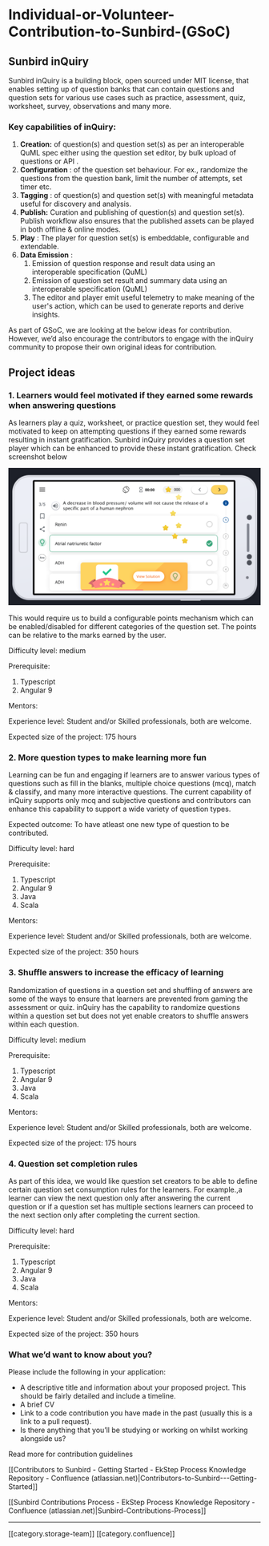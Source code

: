 # Individual-or-Volunteer-Contribution-to-Sunbird-(GSoC)

## Sunbird inQuiry

Sunbird inQuiry is a building block, open sourced under MIT license, that enables setting up of question banks that can contain questions and question sets for various use cases such as practice, assessment, quiz, worksheet, survey, observations and many more.

### Key capabilities of inQuiry:

1. **Creation:** of question(s) and question set(s) as per an interoperable QuML spec either using the question set editor, by bulk upload of questions or API .
2. **Configuration** : of the question set behaviour. For ex., randomize the questions from the question bank, limit the number of attempts, set timer etc.
3. **Tagging** : of question(s) and question set(s) with meaningful metadata useful for discovery and analysis.
4. **Publish:** Curation and publishing of question(s) and question set(s). Publish workflow also ensures that the published assets can be played in both offline & online modes.
5. **Play** : The player for question set(s) is embeddable, configurable and extendable.
6. **Data Emission** :
   1. Emission of question response and result data using an interoperable specification (QuML)
   2. Emission of question set result and summary data using an interoperable specification (QuML)
   3. The editor and player emit useful telemetry to make meaning of the user's action, which can be used to generate reports and derive insights.

As part of GSoC, we are looking at the below ideas for contribution. However, we’d also encourage the contributors to engage with the inQuiry community to propose their own original ideas for contribution.

## Project ideas

### 1. Learners would feel motivated if they earned some rewards when answering questions

As learners play a quiz, worksheet, or practice question set, they would feel motivated to keep on attempting questions if they earned some rewards resulting in instant gratification. Sunbird inQuiry provides a question set player which can be enhanced to provide these instant gratification. Check screenshot below

![](../../../../Others/ekstepprocess-ind-unknown/images/storage/image-20220223-101727.png)

This would require us to build a configurable points mechanism which can be enabled/disabled for different categories of the question set. The points can be relative to the marks earned by the user.

Difficulty level: medium

Prerequisite:

1. Typescript
2. Angular 9

Mentors:

Experience level: Student and/or Skilled professionals, both are welcome.

Expected size of the project: 175 hours

### 2. More question types to make learning more fun

Learning can be fun and engaging if learners are to answer various types of questions such as fill in the blanks, multiple choice questions (mcq), match & classify, and many more interactive questions. The current capability of inQuiry supports only mcq and subjective questions and contributors can enhance this capability to support a wide variety of question types.

Expected outcome: To have atleast one new type of question to be contributed.

Difficulty level: hard

Prerequisite:

1. Typescript
2. Angular 9
3. Java
4. Scala

Mentors:

Experience level: Student and/or Skilled professionals, both are welcome.

Expected size of the project: 350 hours

### 3. Shuffle answers to increase the efficacy of learning

Randomization of questions in a question set and shuffling of answers are some of the ways to ensure that learners are prevented from gaming the assessment or quiz. inQuiry has the capability to randomize questions within a question set but does not yet enable creators to shuffle answers within each question.

Difficulty level: medium

Prerequisite:

1. Typescript
2. Angular 9
3. Java
4. Scala

Mentors:

Experience level: Student and/or Skilled professionals, both are welcome.

Expected size of the project: 175 hours

### 4. Question set completion rules

As part of this idea, we would like question set creators to be able to define certain question set consumption rules for the learners. For example.,a learner can view the next question only after answering the current question or if a question set has multiple sections learners can proceed to the next section only after completing the current section.

Difficulty level: hard

Prerequisite:

1. Typescript
2. Angular 9
3. Java
4. Scala

Mentors:

Experience level: Student and/or Skilled professionals, both are welcome.

Expected size of the project: 350 hours

### What we’d want to know about you?

Please include the following in your application:&#x20;

* A descriptive title and information about your proposed project. This should be fairly detailed and include a timeline.
* A brief CV
* Link to a code contribution you have made in the past (usually this is a link to a pull request).&#x20;
* Is there anything that you’ll be studying or working on whilst working alongside us?

Read more for contribution guidelines

\[\[Contributors to Sunbird - Getting Started - EkStep Process Knowledge Repository - Confluence (atlassian.net)|Contributors-to-Sunbird---Getting-Started]]

\[\[Sunbird Contributions Process - EkStep Process Knowledge Repository - Confluence (atlassian.net)|Sunbird-Contributions-Process]]

***

\[\[category.storage-team]] \[\[category.confluence]]
